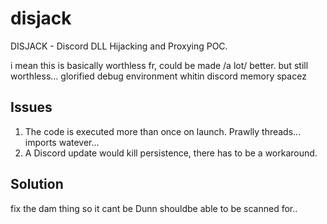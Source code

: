 # disjack
DISJACK - Discord DLL Hijacking and Proxying POC.

i mean this is basically worthless fr,
could be made /a lot/ better.
but still worthless...
glorified debug environment whitin discord memory spacez


## Issues       
1. The code is executed more than once on launch. Prawlly threads... imports watever... 
2. A Discord update would kill persistence, there has to be a workaround.


## Solution
fix the dam thing so it cant be Dunn shouldbe able to be scanned for..
